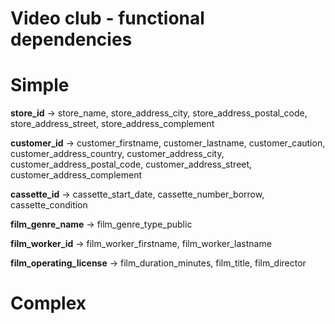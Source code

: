 Video club - functional dependencies
==========

# Simple

**store_id**                -> store_name, store_address_city, store_address_postal_code, store_address_street, store_address_complement

**customer_id**             -> customer_firstname, customer_lastname, customer_caution, customer_address_country, customer_address_city, customer_address_postal_code, customer_address_street, customer_address_complement

**cassette_id**             -> cassette_start_date, cassette_number_borrow, cassette_condition

**film_genre_name**         -> film_genre_type_public

**film_worker_id**          -> film_worker_firstname, film_worker_lastname

**film_operating_license**  -> film_duration_minutes, film_title, film_director

# Complex